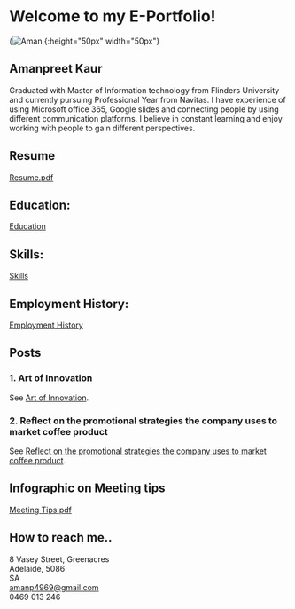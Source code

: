 # Welcome to my E-Portfolio!
(![Aman](https://user-images.githubusercontent.com/48699383/101241672-36b5f700-3748-11eb-9c08-ca92a130fd0e.jpg) {:height="50px" width="50px"}

## Amanpreet Kaur
Graduated with Master of Information technology from Flinders University and currently pursuing Professional Year from Navitas. I have experience of using Microsoft office 365, Google slides and connecting people by using different communication platforms. I believe in constant learning and enjoy working with people to gain different perspectives.
## Resume
[Resume.pdf](https://github.com/Amansanghera/amanpreet.github.io/files/5613913/Resume.pdf)
## Education:
[Education](https://github.com/Amansanghera/amanpreet.github.io/wiki/Education)
## Skills:
[Skills](https://github.com/Amansanghera/amanpreet.github.io/wiki/Skills)

## Employment History:
[Employment History](https://github.com/Amansanghera/amanpreet.github.io/wiki/Employment-History)

## Posts
### 1. Art of Innovation
See [Art of Innovation](https://github.com/Amansanghera/amanpreet.github.io/wiki/Art-of-Innovation).

### 2. Reflect on the promotional strategies the company uses to market coffee product
See [Reflect on the promotional strategies the company uses to market coffee product](https://github.com/Amansanghera/amanpreet.github.io/wiki/Reflect-on-the-promotional-strategies-the-company-uses-to-market-coffee-product).

## Infographic on Meeting tips
[Meeting Tips.pdf](https://github.com/Amansanghera/amanpreet.github.io/files/5613905/Meeting.Tips.pdf)

## How to reach me..
8 Vasey Street, Greenacres <br>
Adelaide, 5086 <br>
SA <br>
amanp4969@gmail.com <br>
0469 013 246
